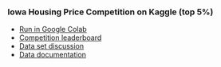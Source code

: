 ### Iowa Housing Price Competition on Kaggle (top 5%)

- [Run in Google Colab](https://colab.research.google.com/github/druce/iowa/blob/master/iowa_colab.ipynb)
- [Competition leaderboard](https://www.kaggle.com/c/home-data-for-ml-course/leaderboard)
- [Data set discussion](http://jse.amstat.org/v19n3/decock.pdf)
- [Data documentation](http://jse.amstat.org/v19n3/decock/DataDocumentation.txt)
